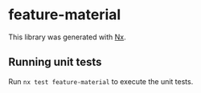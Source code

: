 # feature-material

This library was generated with [Nx](https://nx.dev).

## Running unit tests

Run `nx test feature-material` to execute the unit tests.
